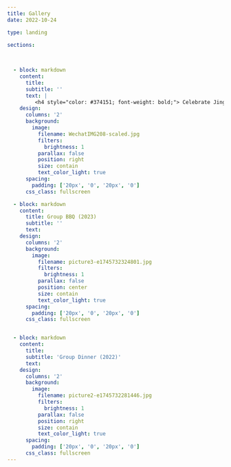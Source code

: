 ```yaml
---
title: Gallery
date: 2022-10-24

type: landing

sections: 
 
 

  - block: markdown
    content:
      title:  
      subtitle: ''
      text: |
         <h4 style="color: #374151; font-weight: bold;"> Celebrate Jingyi’s Graduation (2025) </h4> 
    design:
      columns: '2'
      background:
        image: 
          filename: WechatIMG208-scaled.jpg
          filters:
            brightness: 1
          parallax: false
          position: right
          size: contain
          text_color_light: true
      spacing:
        padding: ['20px', '0', '20px', '0']
      css_class: fullscreen

  - block: markdown
    content:
      title: Group BBQ (2023)
      subtitle: ''
      text:
    design:
      columns: '2'
      background:
        image: 
          filename: picture3-e1745732324801.jpg
          filters:
            brightness: 1
          parallax: false
          position: center
          size: contain
          text_color_light: true
      spacing:
        padding: ['20px', '0', '20px', '0']
      css_class: fullscreen


  - block: markdown
    content:
      title:  
      subtitle: 'Group Dinner (2022)'
      text:
    design:
      columns: '2'
      background:
        image: 
          filename: picture2-e1745732281446.jpg
          filters:
            brightness: 1
          parallax: false
          position: right
          size: contain
          text_color_light: true
      spacing:
        padding: ['20px', '0', '20px', '0']
      css_class: fullscreen
---
```

